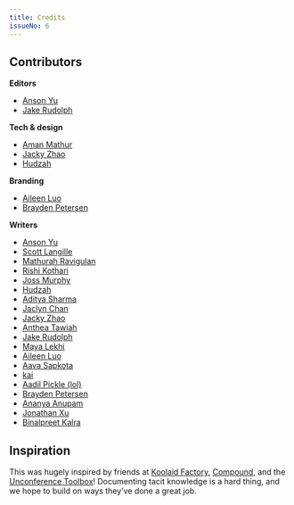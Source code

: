 ```yaml
---
title: Credits
issueNo: 6
---
```


## Contributors

**Editors**

- [Anson Yu](https://ansonyu.me/)
- [Jake Rudolph](https://www.linkedin.com/in/jakerudolph/?originalSubdomain=ca)

**Tech & design**

- [Aman Mathur](https://amanmathur.com/home)
- [Jacky Zhao](https://jzhao.xyz/)
- [Hudzah](https://hudzah.com/)

**Branding**
- [Aileen Luo](https://aileenis.live/)
- [Brayden Petersen](https://braydenpetersen.wixsite.com/hello)

**Writers**

- [Anson Yu](https://ansonyu.me/)
- [Scott Langille](https://scottlangille.com/)
- [Mathurah Ravigulan](https://www.mathurah.com/)
- [Rishi Kothari](https://www.rishi.cx/)
- [Joss Murphy](https://jocelynemurphy.github.io/)
- [Hudzah](https://hudzah.com/)
- [Aditya Sharma](https://www.asharma.me/)
- [Jaclyn Chan](https://www.jaclynchan.me/)
- [Jacky Zhao](https://jzhao.xyz/)
- [Anthea Tawiah](https://www.antheatawiah.com/#1)
- [Jake Rudolph](https://www.linkedin.com/in/jakerudolph/?originalSubdomain=ca)
- [Maya Lekhi](https://www.mayalekhi.ca/)
- [Aileen Luo](https://aileenis.live/)
- [Aava Sapkota](https://aavasapkota.github.io/)
- [kai](https://itskai.me/)
- [Aadil Pickle (lol)](https://aadilali.com/)
- [Brayden Petersen](https://braydenpetersen.wixsite.com/hello)
- [Ananya Anupam](https://www.linkedin.com/in/ananya-anupam/?originalSubdomain=ca)
- [Jonathan Xu](https://jonathanxu.com/)
- [Binalpreet Kalra](https://www.binalpreetkalra.me/)

## Inspiration

This was hugely inspired by friends at [Koolaid Factory](https://koolaidfactory.com/), [Compound](https://manual.compoundplanning.com/), and the [Unconference Toolbox](https://devonzuegel.com/post/the-unconference-toolbox.html)! Documenting tacit knowledge is a hard thing, and we hope to build on ways they’ve done a great job.
